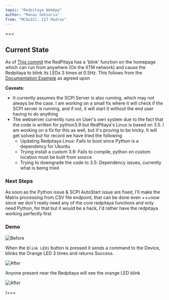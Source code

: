 ```yaml
---
topic: "Redpitaya WebApp"
author: "Manav Seksaria"
from: "MCQuICC, IIT Madras"
---
```


===

## Current State

As of [This commit](https://github.com/plutoniumm/cquicc/tree/b8b15d1d37487f90c463e0e48d8ad1ed6f64167f) the RedPitaya has a 'blink' function on the homepage which can run from anywhere (On the IITM network) and cause the Redpitaya to blink its LEDs 3 times at 0.5Hz. This follows from the [Documentation Example](https://redpitaya.readthedocs.io/en/latest/developerGuide/software/build/webapp/webexamples/addLEDbut.html) as agreed upon

**Caveats**:
- It currently assumes the SCPI Server is also running, which may not always be the case. I am working on a small fix where it will check if the SCPI server is running, and if not, it will start it without the end user having to do anything
- The webserver currently runs on User's own system due to the fact that the code is written for python3.9 but RedPitaya's Linux is based on 3.5. I am working on a fix for this as well, but it's proving to be tricky. It will get solved but for record we have tried the following
  - Updating Redpitaya Linux: Fails to boot since Python is a dependency for Ubuntu
  - Trying install a custom 3.9: Fails to compile, python on custom location must be built from source
  - Trying to downgrade the code to 3.5: Dependency issues, currently what is being tried

### Next Steps
As soon as the Python issue & SCPI AutoStart issue are fixed, I'll make the Matrix processing from CSV file endpoint, that can be done even +++now since we don't really need any of the core redpitaya functions and only need Python, for that but it would be a hack, I'd rather have the redpitaya working perfectly first

### Demo
![Before](https://i.imgur.com/ZC5aoto.png)

When the `Blink LED1` button is pressed it sends a command to the Device, blinks the Orange LED 3 times and returns Success.

![After](https://i.imgur.com/VKmv1dn.png)

Anyone present near the Redpitaya will see the orange LED blink

![After](https://i.imgur.com/MyD7tkG_d.png)


/===
